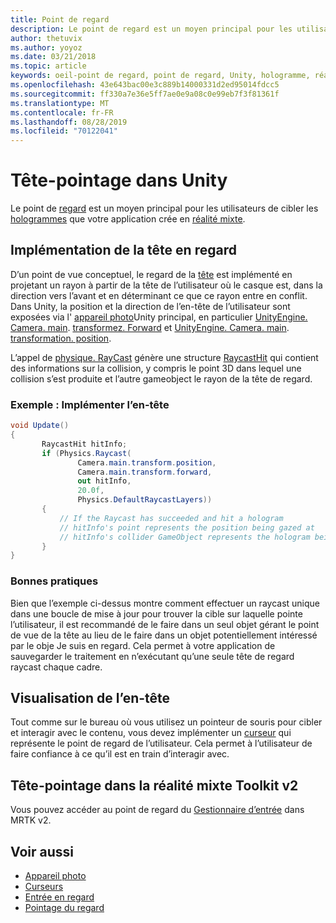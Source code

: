 ```yaml
---
title: Point de regard
description: Le point de regard est un moyen principal pour les utilisateurs de cibler les hologrammes que votre application crée en réalité mixte.
author: thetuvix
ms.author: yoyoz
ms.date: 03/21/2018
ms.topic: article
keywords: oeil-point de regard, point de regard, Unity, hologramme, réalité mixte
ms.openlocfilehash: 43e643bac00e3c889b14000331d2ed95014fdcc5
ms.sourcegitcommit: ff330a7e36e5ff7ae0e9a08c0e99eb7f3f81361f
ms.translationtype: MT
ms.contentlocale: fr-FR
ms.lasthandoff: 08/28/2019
ms.locfileid: "70122041"
---
```

# <a name="head-gaze-in-unity"></a>Tête-pointage dans Unity

Le point de [regard](gaze.md) est un moyen principal pour les utilisateurs de cibler les [hologrammes](hologram.md) que votre application crée en [réalité mixte](mixed-reality.md).


## <a name="implementing-head-gaze"></a>Implémentation de la tête en regard

D’un point de vue conceptuel, le regard de la [tête](gaze.md) est implémenté en projetant un rayon à partir de la tête de l’utilisateur où le casque est, dans la direction vers l’avant et en déterminant ce que ce rayon entre en conflit. Dans Unity, la position et la direction de l’en-tête de l’utilisateur sont exposées via l' [appareil photo](camera-in-unity.md)Unity principal, en particulier [UnityEngine. Camera. main](http://docs.unity3d.com/ScriptReference/Camera-main.html). [transformez. Forward](http://docs.unity3d.com/ScriptReference/Transform-forward.html) et [UnityEngine. Camera. main](http://docs.unity3d.com/ScriptReference/Camera-main.html). [transformation. position](http://docs.unity3d.com/ScriptReference/Transform-position.html).

L’appel de [physique. RayCast](http://docs.unity3d.com/ScriptReference/Physics.Raycast.html) génère une structure [RaycastHit](http://docs.unity3d.com/ScriptReference/RaycastHit.html) qui contient des informations sur la collision, y compris le point 3D dans lequel une collision s’est produite et l’autre gameobject le rayon de la tête de regard.

### <a name="example-implement-head-gaze"></a>Exemple : Implémenter l’en-tête

```cs
void Update()
{
       RaycastHit hitInfo;
       if (Physics.Raycast(
               Camera.main.transform.position,
               Camera.main.transform.forward,
               out hitInfo,
               20.0f,
               Physics.DefaultRaycastLayers))
       {
           // If the Raycast has succeeded and hit a hologram
           // hitInfo's point represents the position being gazed at
           // hitInfo's collider GameObject represents the hologram being gazed at
       }
}
```

### <a name="best-practices"></a>Bonnes pratiques

Bien que l’exemple ci-dessus montre comment effectuer un raycast unique dans une boucle de mise à jour pour trouver la cible sur laquelle pointe l’utilisateur, il est recommandé de le faire dans un seul objet gérant le point de vue de la tête au lieu de le faire dans un objet potentiellement intéressé par le obje Je suis en regard. Cela permet à votre application de sauvegarder le traitement en n’exécutant qu’une seule tête de regard raycast chaque cadre.

## <a name="visualizing-head-gaze"></a>Visualisation de l’en-tête

Tout comme sur le bureau où vous utilisez un pointeur de souris pour cibler et interagir avec le contenu, vous devez implémenter un [curseur](cursors.md) qui représente le point de regard de l’utilisateur. Cela permet à l’utilisateur de faire confiance à ce qu’il est en train d’interagir avec.

## <a name="head-gaze-in-the-mixed-reality-toolkit-v2"></a>Tête-pointage dans la réalité mixte Toolkit v2
Vous pouvez accéder au point de regard du [Gestionnaire d’entrée](https://microsoft.github.io/MixedRealityToolkit-Unity/Documentation/Input/Overview.html) dans MRTK v2.

## <a name="see-also"></a>Voir aussi
* [Appareil photo](camera-in-unity.md)
* [Curseurs](cursors.md)
* [Entrée en regard](gaze.md)
* [Pointage du regard](gaze-targeting.md)
